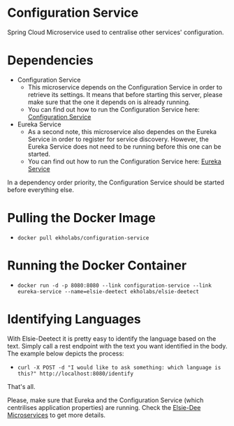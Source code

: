 # Configuration Service

Spring Cloud Microservice used to centralise other services' configuration.

# Dependencies

* Configuration Service
  * This microservice depends on the Configuration Service in order to retrieve its settings. It means that before starting this server,
    please make sure that the one it depends on is already running.
  * You can find out how to run the Configuration Service here: [Configuration Service](https://github.com/ekholabs/configuration-service)
* Eureka Service
  * As a second note, this microservice also dependes on the Eureka Service in order to register for service discovery. However,
    the Eureka Service does not need to be running before this one can be started.
  * You can find out how to run the Configuration Service here: [Eureka Service](https://github.com/ekholabs/eureka-service)

In a dependency order priority, the Configuration Service should be started before everything else.

# Pulling the Docker Image

* ```docker pull ekholabs/configuration-service```

# Running the Docker Container

* ```docker run -d -p 8080:8080 --link configuration-service --link eureka-service --name=elsie-deetect ekholabs/elsie-deetect```

# Identifying Languages

With Elsie-Deetect it is pretty easy to identify the language based on the text. Simply call a rest endpoint with the text you want
identified in the body. The example below depicts the process:

* ```curl -X POST -d "I would like to ask something: which language is this?" http://localhost:8080/identify```

That's all.

Please, make sure that Eureka and the Configuration Service (which centrilises application properties) are running. Check the [Elsie-Dee Microservices](https://github.com/ekholabs/elsie-dee-microservices) to get more details.
